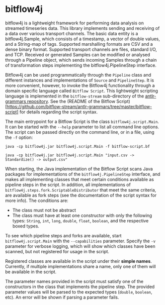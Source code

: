 # bitflow4j
bitflow4j is a lightweight framework for performing data analysis on streamed timeseries data.
This library implements sending and receiving of a data over various transport channels.
The basic data entity is a bitflow4j.Sample, which consists of a timestamp, a vector of double values, and a String-map of tags.
Supported marshalling formats are CSV and a dense binary format.
Supported transport channels are files, standard I/O, and TCP.
Received or generated Samples can be modified or analysed through a Pipeline object, which sends incoming Samples through a chain of
transformation steps implementing the bitflow4j.PipelineStep interface.

Bitflow4j can be used programmatically through the `Pipeline` class and different instances and implementations of `Source` and `PipelineStep`.
It is more convenient, however, to invoke the Bitflow4j functionality through a domain specific language called `Bitflow Script`.
This lightweight scripting language is implemented in the `bitflow-stream` sub-directory of the [antlr-grammars repository](https://github.com/bitflow-stream/antlr-grammars).
See the (README of the Bitflow Script)[https://github.com/bitflow-stream/antlr-grammars/tree/master/bitflow-script] for details regarding the script syntax.

The main entrypoint for a Bitflow Script is the class `bitflow4j.script.Main`.
It can be started with the `--help` parameter to list all command line options.
The script can be passed directly on the command line, or in a file, using the `-f` option:

```
java -cp bitflow4j.jar bitflow4j.script.Main -f bitflow-script.bf
```
```
java -cp bitflow4j.jar bitflow4j.script.Main "input.csv -> Standardize() -> output.csv"
```

When starting, the Java implementation of the Bitflow Script scans Java packages for implementations of the `bitflow4j.PipelineStep` interface,
and makes all implementing classes that meet certain conditions available as pipeline steps in the script.
In addition, all implementations of `bitflow4j.steps.fork.ScriptableDistributor` that meet the same criteria,
are available as fork steps (see the documentation of the script syntax for more info).
The conditions are:
 - The class must not be abstract
 - The class must have at least one constructor with only the following types: `String`, `int`, `long`, `double`, `float`, `boolean`, and the respective boxed types.

To see which pipeline steps and forks are available, start `bitflow4j.script.Main` with the `--capabilities` parameter.
Specify the `-v` parameter for verbose logging, which will show which classes have been scanned, but not registered for usage in the script.

Registered classes are available in the script under their **simple names**.
Currently, if multiple implementations share a name, only one of them will be available in the script.

The parameter names provided in the script must satisfy one of the constructors in the class that implements the pipeline step.
The provided parameter values will be parsed to the expected types (`double`, `boolean`, etc).
An error will be shown if parsing a parameter fails.
